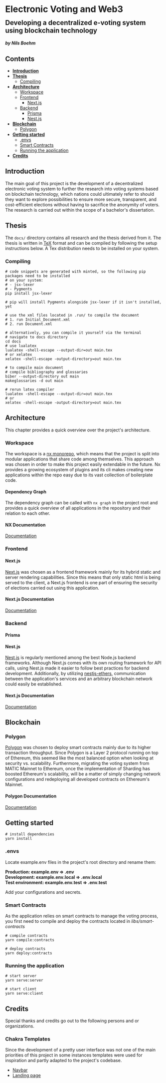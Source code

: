 <html lang="eng">
<div>
    <h1 style="line-height: 2px">Electronic Voting and Web3</h1>
    <h2>Developing a decentralized e-voting system using blockchain technology</h2>
    <h5>by Nils Boehm</h5>
</div>
</html>

## Contents

- **[Introduction](#introduction)**
- **[Thesis](#thesis)**
  - [Compiling](#compiling)
- **[Architecture](#architecture)**
  - [Workspace](#workspace)
  - [Frontend](#frontend)
    - [Next.js](#nextjs)
  - [Backend](#backend)
    - [Prisma](#prisma)
    - [Nest.js](#nestjs)
- **[Blockchain](#blockchain)**
  - [Polygon](#polygon)
- **[Getting started](#getting-started)**
  - [.envs](#envs)
  - [Smart Contracts](#smart-contracts)
  - [Running the application](#running-the-application)
- **[Credits](#credits)**

## Introduction

The main goal of this project is the development of a decentralized electronic voting system to
further the research into voting systems based on blockchain technology, which nations could ultimately refer to should they
want to explore possibilities to ensure more secure, transparent, and cost-efficient elections without having to sacrifice the anonymity of voters.
The research is carried out within the scope of a bachelor's dissertation.

## Thesis

The `docs/` directory contains all research and the thesis derived from it. The thesis is written in
[TeX](https://tug.org/begin.html) format and can be compiled by following the setup instructions below.
A Tex distribution needs to be installed on your system.

### Compiling

```shell
# code snippets are generated with minted, so the following pip packages need to be installed
# on your system:
# - jsx-lexer
# - Pygments
pip install jsx-lexer

# pip will install Pygments alongside jsx-lexer if it isn't installed, yet

# use the xml files located in .run/ to compile the document
# 1. run Initial_Document.xml
# 2. run Document.xml

# alternatively, you can compile it yourself via the terminal
# navigate to docs directory
cd docs
# use lualatex
lualatex -shell-escape --output-dir=out main.tex
# or xelatex
xelatex -shell-escape -output-directory=out main.tex

# to compile main document
# compile bibliography and glossaries
biber --output-directory out main
makeglossaries -d out main

# rerun latex compiler
lualatex -shell-escape --output-dir=out main.tex
# or
xelatex -shell-escape -output-directory=out main.tex
```

## Architecture

This chapter provides a quick overview over the project's architecture.

### Workspace

The workspace is a [nx monorepo](https://nx.dev/), which means that the project is split into modular applications that share code
among themselves. This approach was chosen in order to make this project easily extendable in the future.
Nx provides a growing ecosystem of plugins and its cli makes creating new applications within the repo easy due to its vast
collection of boilerplate code.

#### Dependency Graph

The dependency graph can be called with `nx graph` in the project root and provides a quick overview of all applications in the repository and their relation to each other.

#### NX Documentation

[Documentation](https://nx.dev/getting-started/intro)

### Frontend

#### Next.js

[Next.js](https://nextjs.org) was chosen as a frontend framework mainly for its hybrid static and server rendering capabilities.
Since this means that only static html is being served to the client, a Next.js frontend is one part of ensuring the security of elections carried out using this application.

#### Next.js Documentation

[Documentation](https://nextjs.org/docs/getting-started)

### Backend

#### Prisma

#### Nest.js

[Nest.js](https://nestjs.com/) is regularly mentioned among the best Node.js backend frameworks. Although Next.js comes with its own routing framework for API calls, using Nest.js
made it easier to follow best practices for backend development. Additionally, by utilizing [nestjs-ethers](https://github.com/blockcoders/nestjs-ethers), communication between the application's services and an arbitrary blockchain network could easily be established.

#### Next.js Documentation

[Documentation](https://docs.nestjs.com/)

## Blockchain

### Polygon

[Polygon](https://polygon.technology/) was chosen to deploy smart contracts mainly due to its higher transaction throughput. Since Polygon is a Layer 2 protocol running on top of Ethereum, this seemed like the most balanced option when looking at security vs. scalability.
Furthermore, migrating the voting system from MATIC Mainnet to Ethereum, once the implementation of Sharding has boosted Ethereum's scalability, will be a matter of simply changing network configurations and redeploying all developed contracts on Ethereum's Mainnet.

#### Polygon Documentation

[Documentation](https://wiki.polygon.technology/)

## Getting started

```shell
# install dependencies
yarn install
```

### .envs

Locate example.env files in the project's root directory and rename them:
<br/>

**Production: example.env => .env**<br/>
**Development: example.env.local => .env.local**<br/>
**Test environment: example.env.test => .env.test**<br/>

Add your configurations and secrets.

### Smart Contracts

As the application relies on smart contracts to manage the voting process, you first need to compile and deploy the contracts located in _libs/smart-contracts_

```shell
# compile contracts
yarn compile:contracts

# deploy contracts
yarn deploy:contracts
```

### Running the application

```shell
# start server
yarn serve:server

# start client
yarn serve:client
```

## Credits

Special thanks and credits go out to the following persons and or organizations.

### Chakra Templates

Since the development of a pretty user interface was not one of the main priorities of this project in some instances templates were used for inspiration and partly adapted to the project's codebase.

- [Navbar](https://chakra-templates.dev/templates/navigation/navbar/withDarkModeSwitcher)
- [Landing page](https://chakra-templates.dev/templates/forms/authentication/joinOurTeam)
